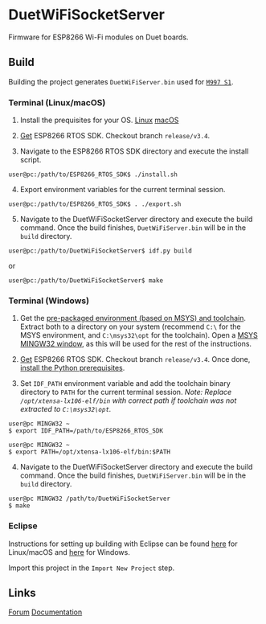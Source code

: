 # DuetWiFiSocketServer

Firmware for ESP8266 Wi-Fi modules on Duet boards.

## Build

Building the project generates `DuetWiFiServer.bin` used for [`M997 S1`](https://duet3d.dozuki.com/Wiki/M997).

### Terminal (Linux/macOS)

1. Install the prequisites for your OS. [Linux](https://docs.espressif.com/projects/esp-idf/en/latest/esp32/get-started/linux-setup.html#install-prerequisites) [macOS](https://docs.espressif.com/projects/esp-idf/en/latest/esp32/get-started/macos-setup.html#install-prerequisites)
2. [Get](https://docs.espressif.com/projects/esp8266-rtos-sdk/en/latest/get-started/index) ESP8266 RTOS SDK. Checkout branch `release/v3.4`.

3. Navigate to the ESP8266 RTOS SDK directory and execute the install script.

```console
user@pc:/path/to/ESP8266_RTOS_SDK$ ./install.sh
```

4. Export environment variables for the current terminal session.


```console
user@pc:/path/to/ESP8266_RTOS_SDK$ . ./export.sh
```

5. Navigate to the DuetWiFiSocketServer directory and execute the build command. Once the build finishes, `DuetWiFiServer.bin`  will be in the `build` directory.


```console
user@pc:/path/to/DuetWiFiSocketServer$ idf.py build
```

or 

```console
user@pc:/path/to/DuetWiFiSocketServer$ make
```

### Terminal (Windows)

1. Get the [pre-packaged environment (based on MSYS) and toolchain](https://docs.espressif.com/projects/esp8266-rtos-sdk/en/latest/get-started/windows-setup.html). Extract both to a directory on your system (recommend `C:\` for the MSYS environment, and `C:\msys32\opt` for the toolchain). Open a [MSYS MINGW32 window](https://docs.espressif.com/projects/esp8266-rtos-sdk/en/latest/get-started/windows-setup.html#check-it-out), as this will be used for the rest of the instructions.


2. [Get](https://docs.espressif.com/projects/esp8266-rtos-sdk/en/latest/get-started/index.html#get-esp8266-rtos-sdk) ESP8266 RTOS SDK. Checkout branch `release/v3.4`. Once done, [install the Python prerequisites](https://docs.espressif.com/projects/esp8266-rtos-sdk/en/latest/get-started/index.html#install-the-required-python-packages).

3. Set `IDF_PATH` environment variable and add the toolchain binary directory to `PATH` for the current terminal session. *Note: Replace `/opt/xtensa-lx106-elf/bin` with correct path if toolchain was not extracted to `C:\msys32\opt`.*

```console
user@pc MINGW32 ~
$ export IDF_PATH=/path/to/ESP8266_RTOS_SDK

user@pc MINGW32 ~
$ export PATH=/opt/xtensa-lx106-elf/bin:$PATH
```

4. Navigate to the DuetWiFiSocketServer directory and execute the build command. Once the build finishes, `DuetWiFiServer.bin`  will be in the `build` directory.

```console
user@pc MINGW32 /path/to/DuetWiFiSocketServer
$ make
```


### Eclipse

Instructions for setting up building with Eclipse can be found [here](https://docs.espressif.com/projects/esp8266-rtos-sdk/en/latest/get-started/eclipse-setup.html) for Linux/macOS and [here](https://docs.espressif.com/projects/esp8266-rtos-sdk/en/latest/get-started/eclipse-setup-windows.html#eclipse-windows-setup) for Windows.

Import this project in the `Import New Project` step.

## Links

[Forum](https://forum.duet3d.com/)
[Documentation](https://docs.duet3d.com)
